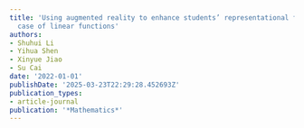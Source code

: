 ```yaml
---
title: 'Using augmented reality to enhance students’ representational fluency: The
  case of linear functions'
authors:
- Shuhui Li
- Yihua Shen
- Xinyue Jiao
- Su Cai
date: '2022-01-01'
publishDate: '2025-03-23T22:29:28.452693Z'
publication_types:
- article-journal
publication: '*Mathematics*'
---
```


